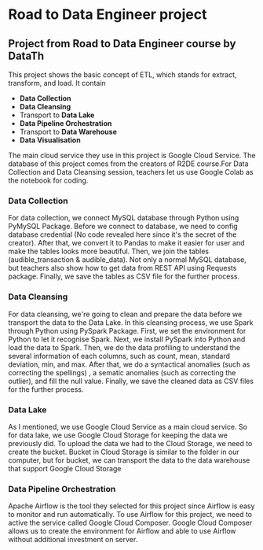 # Road to Data Engineer project
## Project from Road to Data Engineer course by DataTh

This project shows the basic concept of ETL, which stands for extract, transform, and load. It contain 
* **Data Collection**
* **Data Cleansing**
* Transport to **Data Lake**
* **Data Pipeline Orchestration**
* Transport to **Data Warehouse**
* **Data Visualisation**

The main cloud service they use in this project is Google Cloud Service. The database of this project comes from the creators of R2DE course.For Data Collection and Data Cleansing session, teachers let us use Google Colab as the notebook for coding.

### Data Collection
For data collection, we connect MySQL database through Python using PyMySQL Package. Before we connect to database, we need to config database credential (No code revealed here since it's the secret of the creator).
After that, we convert it to Pandas to make it easier for user and make the tables looks more beautiful. Then, we join the tables (audible_transaction & audible_data).
Not only a normal MySQL database, but teachers also show how to get data from REST API using Requests package.
Finally, we save the tables as CSV file for the further process.

### Data Cleansing
For data cleansing, we're going to clean and prepare the data before we transport the data to the Data Lake. In this cleansing process, we use Spark through Python using PySpark Package.
First, we set the environment for Python to let it recognise Spark. Next, we install PySpark into Python and load the data to Spark. Then, we do the data profiling to understand the several information of each columns, such as count, mean, standard deviation, min, and max. After that, we do a syntactical anomalies (such as correcting the spellings) , a sematic anomalies (such as correcting the outlier), and fill the null value. Finally, we save the cleaned data as CSV files for the further process.

### Data Lake
As I mentioned, we use Google Cloud Service as a main cloud service. So for data lake, we use Google Cloud Storage for keeping the data we previously did. 
To upload the data we had to the Cloud Storage, we need to create the bucket. Bucket in Cloud Storage is similar to the folder in our computer, but for bucket, we can transport the data to the data warehouse that support Google Cloud Storage

### Data Pipeline Orchestration
Apache Airflow is the tool they selected for this project since Airflow is easy to monitor and run automatically. To use Airflow for this project, we need to active the service called Google Cloud Composer. Google Cloud Composer allows us to create the environment for Airflow and able to use Airflow without additional investment on server.
